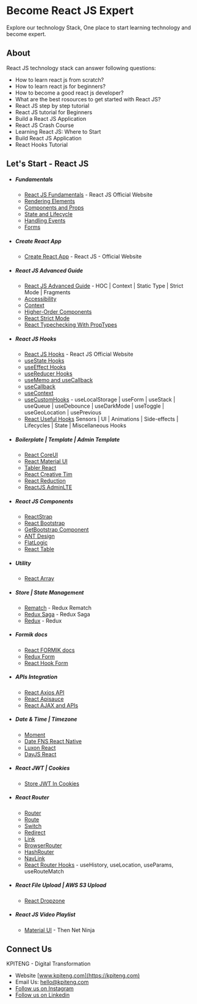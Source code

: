 # Become React JS Expert 
Explore our technology Stack, One place to start learning technology and become expert.

About
-----
React JS technology stack can answer following questions:
- How to learn react js from scratch?
- How to learn react js for beginners?
- How to become a good react js developer?
- What are the best rosources to get started with React JS?
- React JS step by step tutorial
- React JS tutorial for Beginners
- Build a React JS Application
- React JS Crash Course
- Learning React JS: Where to Start
- Build React JS Application
- React Hooks Tutorial

Let's Start - React JS
-----
- ##### Fundamentals
  - [React JS Fundamentals](https://reactjs.org/docs/hello-world.html "Raact JS Fundamentals") - React JS Official Website
  - [Rendering Elements](https://reactjs.org/docs/rendering-elements.html "Rendering Elements")
  - [Components and Props](https://reactjs.org/docs/components-and-props.html "Components and Props")
  - [State and Lifecycle](https://reactjs.org/docs/state-and-lifecycle.html "React State and Lifecycle")
  - [Handling Events](https://reactjs.org/docs/handling-events.html "Handling Events")
  - [Forms](https://reactjs.org/docs/forms.html "React Forms")
- ##### Create React App
  - [Create React App](https://reactjs.org/docs/getting-started.html "Raact JS Official Website") - React JS - Official Website
- ##### React JS Advanced Guide
  - [React JS Advanced Guide](https://reactjs.org/docs/accessibility.html, "React JS Advanced Guide") - HOC | Context | Static Type | Strict Mode | Fragments
  - [Accessibility](https://reactjs.org/docs/accessibility.html, "Accessibility")
  - [Context](https://reactjs.org/docs/context.html, "Context")
  - [Higher-Order Components](https://reactjs.org/docs/higher-order-components.html, "Higher-Order Components")
  - [React Strict Mode](https://reactjs.org/docs/strict-mode.html, "React Strict Mode")
  - [React Typechecking With PropTypes](https://reactjs.org/docs/typechecking-with-proptypes.html, "Typechecking With PropTypes")
- ##### React JS Hooks
  - [React JS Hooks](https://reactjs.org/docs/hooks-intro.html, "React JS Hooks") - React JS Official Website
  - [useState Hooks](https://reactjs.org/docs/hooks-state.html, "React useState Hooks")
  - [useEffect Hooks](https://reactjs.org/docs/hooks-effect.html, "React useEffect Hooks")
  - [useReducer Hooks](https://www.robinwieruch.de/react-usereducer-hook, "React useReducer Hooks")
  - [useMemo and useCallback](https://kentcdodds.com/blog/usememo-and-usecallback, "React useMemo and useCallback")
  - [useCallback](https://dmitripavlutin.com/dont-overuse-react-usecallback/, "React useCallback")
  - [useContext](https://medium.com/crowdbotics/how-to-use-usereducer-in-react-hooks-for-performance-optimization-ecafca9e7bf5, "React useContext")
  - [useCustomHooks](https://github.com/aromalanil/useCustomHooks/tree/master/docs#-usegeolocation, "useCustomHooks") - useLocalStorage | useForm | useStack | useQueue | useDebounce | useDarkMode | useToggle | useGeoLocation | usePrevious
  - [React Useful Hooks](https://github.com/streamich/react-use, "Useful Hooks") Sensors | UI | Animations | Side-effects | Lifecycles | State | Miscellaneous Hooks
- ##### Boilerplate | Template | Admin Template
  - [React CoreUI](https://coreui.io/, "CoreUI Free Bootstrap Admin Template")
  - [React Material UI](https://material-ui.com/getting-started/templates/, "React Templates - Material UI")
  - [Tabler React](https://github.com/tabler/tabler-react, "https://github.com/tabler/tabler-react")
  - [React Creative Tim](https://www.creative-tim.com/product/material-dashboard-react?partner=104080, "React Creative Tim")
  - [React Reduction](https://github.com/reduction-admin/react-reduction, "React Reduction")
  - [ReactJS AdminLTE](https://github.com/booleanhunter/ReactJS-AdminLTE, "ReactJS AdminLTE")
- ##### React JS Components
  - [ReactStrap](https://reactstrap.github.io/, "RactStrap")
  - [React Bootstrap](https://react-bootstrap.github.io/components/alerts, "React Bootstrap")
  - [GetBootstrap Component](https://getbootstrap.com/docs/5.0/getting-started/introduction/, "React Bootstrap Components")
  - [ANT Design](https://ant.design/components/overview/, "React ANT Design")
  - [FlatLogic](https://flatlogic.com/templates/react, "FlatLogic Templates and Themes")
  - [React Table](https://react-table.tanstack.com/docs/quick-start, "React Table")
 - ##### Utility 
   - [React Array](https://eduardstankovic.medium.com/javascript-array-functions-you-need-to-know-pt-1-4d73291fdfac, "React Array")
- ##### Store | State Management
  - [Rematch](https://rematchjs.org/, "Rematch") - Redux Rematch
  - [Redux Saga](https://redux-saga.js.org/, "Redux Saga") - Redux Saga
  - [Redux](https://redux.js.org/, "Redux") - Redux
- ##### Formik docs
  - [React FORMIK docs](https://formik.org/, "React FORMIK docs")
  - [Redux Form](https://github.com/redux-form/redux-form, "Redux Form")
  - [React Hook Form](https://react-hook-form.com/, "React Hook Form")
- ##### APIs Integration
  - [React Axios API](https://www.npmjs.com/package/axios, "React Axios API")
  - [React Apisauce](https://www.npmjs.com/package/apisauce, "React Apisauce")
  - [React AJAX and APIs](https://reactjs.org/docs/faq-ajax.html, "React AJAX and APIs")
- ##### Date & Time | Timezone
  - [Moment](https://momentjs.com/timezone/, "Moment Timezone")
  - [Date FNS React Native](https://date-fns.org/, "React Native Date FNS")
  - [Luxon React](https://moment.github.io/luxon/, "React Native Luxon")
  - [DayJS React](https://www.npmjs.com/package/dayjs, "React Nativ DayJS")
- ##### React JWT | Cookies
  - [Store JWT In Cookies](https://medium.com/@ryanchenkie_40935/react-authentication-how-to-store-jwt-in-a-cookie-346519310e81, "Store JWT In Cookies")    
- ##### React Router
  - [Router](https://reactrouter.com/web/api/Router, "React Router")  
  - [Route](https://reactrouter.com/web/api/Route, "React Route")
  - [Switch](https://reactrouter.com/web/api/Switch, "React Switch")
  - [Redirect](https://reactrouter.com/web/api/Redirect, "React Redirect")
  - [Link](https://reactrouter.com/web/api/Link, "React Link")
  - [BrowserRouter](https://reactrouter.com/web/api/BrowserRouter, "React BrowserRoute")
  - [HashRouter](https://reactrouter.com/web/api/HashRouter, "React HashRouter")
  - [NavLink](https://reactrouter.com/web/api/NavLink, "React NavLink")
  - [React Router Hooks](https://reactrouter.com/web/api/Hooks, "React Router Hooks") - useHistory, useLocation, useParams, useRouteMatch
- ##### React File Upload | AWS S3 Upload
  - [React Dropzone](https://www.npmjs.com/package/react-dropzone, "React Dropzone")
- ##### React JS Video Playlist
  - [Material UI](https://www.youtube.com/watch?v=0KEpWHtG10M&list=PL4cUxeGkcC9gjxLvV4VEkZ6H6H4yWuS58,  "Material UI") - Then Net Ninja

Connect Us
----- 
KPITENG - Digital Transformation 
- Website [www.kpiteng.com](https://kpiteng.com)
- Email Us: hello@kpiteng.com
- [Follow us on Instagram](https://www.instagram.com/kpiteng/)
- [Follow us on Linkedin](https://www.linkedin.com/company/kpiteng/)